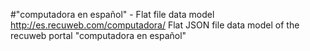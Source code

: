 #"computadora en español" - Flat file data model
http://es.recuweb.com/computadora/
Flat JSON file data model of the recuweb portal "computadora en español"
